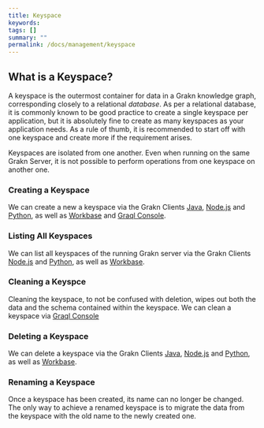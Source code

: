 ```yaml
---
title: Keyspace
keywords:
tags: []
summary: ""
permalink: /docs/management/keyspace
---
```


## What is a Keyspace?
A keyspace is the outermost container for data in a Grakn knowledge graph, corresponding closely to a relational _database_. As per a relational database, it is commonly known to be good practice to create a single keyspace per application, but it is absolutely fine to create as many keyspaces as your application needs. As a rule of thumb, it is recommended to start off with one keyspace and create more if the requirement arises.

Keyspaces are isolated from one another. Even when running on the same Grakn Server, it is not possible to perform operations from one keyspace on another one.

### Creating a Keyspace
We can create a new a keyspace via the Grakn Clients [Java](/docs/client-api/java#client-api-method-creating-a-session/keyspace), [Node.js](/docs/client-api/nodejs#client-api-method-creating-a-session/keyspace) and [Python](/docs/client-api/python#client-api-method-creating-a-session/keyspace), as well as [Workbase]() and [Graql Console](/docs/running-grakn/console#selecting/creating-a-keyspace).

### Listing All Keyspaces
We can list all keyspaces of the running Grakn server via the Grakn Clients [Node.js](/docs/client-api/nodejs#client-api-method-deleting-a-keyspace) and [Python](/docs/client-api/python#client-api-method-deleting-a-keyspace), as well as [Workbase]().

### Cleaning a Keyspce
Cleaning the keyspace, to not be confused with deletion, wipes out both the data and the schema contained within the keyspace. We can clean a keyspace via [Graql Console](/docs/running-grakn/console#deleting-the-entire-knowledge-graph)

### Deleting a Keyspace
We can delete a keyspace via the Grakn Clients [Java](/docs/client-api/java#client-api-method-deleting-a-keyspace), [Node.js](/docs/client-api/nodejs#client-api-method-deleting-a-keyspace) and [Python](/docs/client-api/python#client-api-method-deleting-a-keyspace), as well as [Workbase]().

### Renaming a Keyspace
Once a keyspace has been created, its name can no longer be changed. The only way to achieve a renamed keyspace is to migrate the data from the keyspace with the old name to the newly created one.